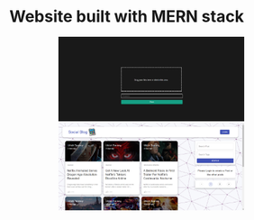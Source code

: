 # Website built with MERN stack

<p align="center" title="file-share">
  <a href="./file-share" title="file-share">
    <img alt="file-share" src="./file-share/docs/1.png" width="330px"/>
  </a>
  <a href="./social-blog" title="social-blog">
    <img alt="social-blog" src="./social-blog/docs/home.png" width="330px"/>
  </a>
</p>
